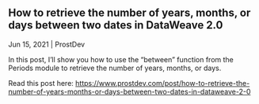 ## How to retrieve the number of years, months, or days between two dates in DataWeave 2.0

Jun 15, 2021 | ProstDev

In this post, I’ll show you how to use the “between” function from the Periods module to retrieve the number of years, months, or days.

Read this post here:
https://www.prostdev.com/post/how-to-retrieve-the-number-of-years-months-or-days-between-two-dates-in-dataweave-2-0 
